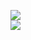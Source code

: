 [![](https://img.shields.io/badge/Made%20With-Github%20Spray-lightgrey.svg?style=for-the-badge&logo=github)](https://github.com/Annihil/github-spray#11033)  
[![](https://i.imgur.com/2DrTn0Z.gif)](https://github.com/Annihil/github-spray)